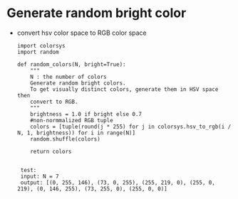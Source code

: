 # Generate random bright color
  - convert hsv color space to RGB color space


        import colorsys
        import random

        def random_colors(N, bright=True):
            """
            N : the number of colors
            Generate random bright colors.
            To get visually distinct colors, generate them in HSV space then
            convert to RGB.
            """
            brightness = 1.0 if bright else 0.7
            #non-normmalized RGB tuple
            colors = [tuple(round(j * 255) for j in colorsys.hsv_to_rgb(i / N, 1, brightness)) for i in range(N)]
            random.shuffle(colors)

            return colors
            
            
         test:
         input: N = 7
         output: [(0, 255, 146), (73, 0, 255), (255, 219, 0), (255, 0, 219), (0, 146, 255), (73, 255, 0), (255, 0, 0)]
